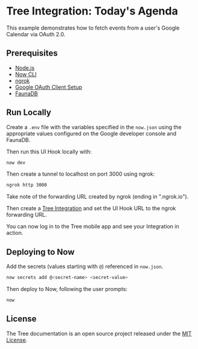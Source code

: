 # Tree Integration: Today's Agenda

This example demonstrates how to fetch events from a user's Google Calendar via OAuth 2.0.

## Prerequisites

- [Node.js](https://nodejs.org)
- [Now CLI](https://zeit.co/download)
- [ngrok](https://ngrok.com)
- [Google OAuth Client Setup](https://console.developers.google.com)
- [FaunaDB](https://dashboard.fauna.com)

## Run Locally

Create a `.env` file with the variables specified in the `now.json` using the appropriate values
configured on the Google developer console and FaunaDB.

Then run this UI Hook locally with:

```bash
now dev
```

Then create a tunnel to localhost on port 3000 using ngrok:

```bash
ngrok http 3000
```

Take note of the forwarding URL created by ngrok (ending in ".ngrok.io").

Then create a [Tree Integration](https://treedocs.now.sh/docs/v1/getting-started/) and set the UI Hook URL to the ngrok forwarding URL.

You can now log in to the Tree mobile app and see your Integration in action.

## Deploying to Now

Add the secrets (values starting with `@`) referenced in `now.json`.

```bash
now secrets add @<secret-name> <secret-value>
```

Then deploy to Now, following the user prompts:

```bash
now
```

## License

The Tree documentation is an open source project released under the [MIT
License](https://github.com/workwell/integrations/blob/master/LICENSE.md).
